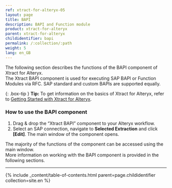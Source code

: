 ```yaml
---
ref: xtract-for-alteryx-05
layout: page
title: BAPI 
description: BAPI and Function module
product: xtract-for-alteryx
parent: xtract-for-alteryx
childidentifier: bapi
permalink: /:collection/:path
weight: 5
lang: en_GB
---
```

The following section describes the functions of the BAPI component of Xtract for Alteryx.<br>
The Xtract BAPI component is used for executing SAP BAPI or Function Modules via RFC.
SAP standard and custom BAPIs are supported equally.

{: .box-tip }
**Tip:** To get information on the basics of Xtract for Alteryx, refer to [Getting Started with Xtract for Alteryx](./getting-started).


### How to use the BAPI component
1.	Drag & drop the “Xtract BAPI” component to your Alteryx workflow.
2.	Select an SAP connection, navigate to **Selected Extraction** and click **[Edit]**. The main window of the component opens.

The majority of the functions of the component can be accessed using the main window.<br>
More information on working with the BAPI component is provided in the following sections.

---

{% include _content/table-of-contents.html parent=page.childidentifier collection=site.en %}